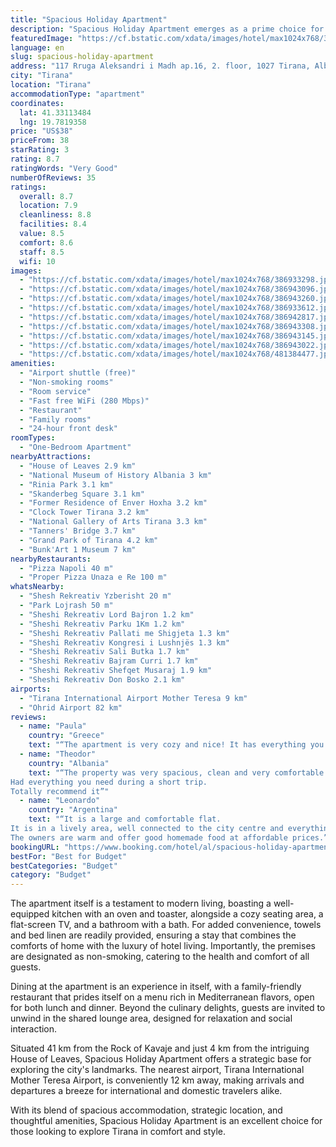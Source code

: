 ```yaml
---
title: "Spacious Holiday Apartment"
description: "Spacious Holiday Apartment emerges as a prime choice for travelers seeking comfort and convenience in the heart of Tirana."
featuredImage: "https://cf.bstatic.com/xdata/images/hotel/max1024x768/386933298.jpg?k=112ad320e732023da26f1471338361706d18e162654259d5cc81b172085597e1&o=&hp=1"
language: en
slug: spacious-holiday-apartment
address: "117 Rruga Aleksandri i Madh ap.16, 2. floor, 1027 Tirana, Albania"
city: "Tirana"
location: "Tirana"
accommodationType: "apartment"
coordinates:
  lat: 41.33113484
  lng: 19.7819358
price: "US$38"
priceFrom: 38
starRating: 3
rating: 8.7
ratingWords: "Very Good"
numberOfReviews: 35
ratings:
  overall: 8.7
  location: 7.9
  cleanliness: 8.8
  facilities: 8.4
  value: 8.5
  comfort: 8.6
  staff: 8.5
  wifi: 10
images:
  - "https://cf.bstatic.com/xdata/images/hotel/max1024x768/386933298.jpg?k=112ad320e732023da26f1471338361706d18e162654259d5cc81b172085597e1&o=&hp=1"
  - "https://cf.bstatic.com/xdata/images/hotel/max1024x768/386943096.jpg?k=c72c635a2cb019bf8d09c644abe17b23184938b774dfa174b83a48d0ea8a141a&o=&hp=1"
  - "https://cf.bstatic.com/xdata/images/hotel/max1024x768/386943260.jpg?k=0dcb7bdeb019dd3127788bf6f54c75b669cebb9c16a1259c4ab0444965ba9ab6&o=&hp=1"
  - "https://cf.bstatic.com/xdata/images/hotel/max1024x768/386933612.jpg?k=1dd87d3fc69ef18103a7bf508d969d9df3cc68c304cb7092ece849c115866793&o=&hp=1"
  - "https://cf.bstatic.com/xdata/images/hotel/max1024x768/386942817.jpg?k=c2fbbf8081ab98429775d38d71cfa945babc51b9415defe5d0b5fa7ff1d5911d&o=&hp=1"
  - "https://cf.bstatic.com/xdata/images/hotel/max1024x768/386943308.jpg?k=aab29de0edb7130d2c1774e92ac2a12fd83e8d3cffe659b4cd223ce0f0a108a7&o=&hp=1"
  - "https://cf.bstatic.com/xdata/images/hotel/max1024x768/386943145.jpg?k=ed1661c22b3260a392735372d52f5d3ee1ef398fb58776a26685fa98d382039e&o=&hp=1"
  - "https://cf.bstatic.com/xdata/images/hotel/max1024x768/386943022.jpg?k=3765cb63f7afd1c0d6068a11a30a31dafa38d23ac23310aecd5e9076ad629cf2&o=&hp=1"
  - "https://cf.bstatic.com/xdata/images/hotel/max1024x768/481384477.jpg?k=7d2377bacf2186f28cea48a280e315ef38eace4ae32d0a879654eb2c4895184d&o=&hp=1"
amenities:
  - "Airport shuttle (free)"
  - "Non-smoking rooms"
  - "Room service"
  - "Fast free WiFi (280 Mbps)"
  - "Restaurant"
  - "Family rooms"
  - "24-hour front desk"
roomTypes:
  - "One-Bedroom Apartment"
nearbyAttractions:
  - "House of Leaves 2.9 km"
  - "National Museum of History Albania 3 km"
  - "Rinia Park 3.1 km"
  - "Skanderbeg Square 3.1 km"
  - "Former Residence of Enver Hoxha 3.2 km"
  - "Clock Tower Tirana 3.2 km"
  - "National Gallery of Arts Tirana 3.3 km"
  - "Tanners' Bridge 3.7 km"
  - "Grand Park of Tirana 4.2 km"
  - "Bunk'Art 1 Museum 7 km"
nearbyRestaurants:
  - "Pizza Napoli 40 m"
  - "Proper Pizza Unaza e Re 100 m"
whatsNearby:
  - "Shesh Rekreativ Yzberisht 20 m"
  - "Park Lojrash 50 m"
  - "Sheshi Rekreativ Lord Bajron 1.2 km"
  - "Sheshi Rekreativ Parku 1Km 1.2 km"
  - "Sheshi Rekreativ Pallati me Shigjeta 1.3 km"
  - "Sheshi Rekreativ Kongresi i Lushnjës 1.3 km"
  - "Sheshi Rekreativ Sali Butka 1.7 km"
  - "Sheshi Rekreativ Bajram Curri 1.7 km"
  - "Sheshi Rekreativ Shefqet Musaraj 1.9 km"
  - "Sheshi Rekreativ Don Bosko 2.1 km"
airports:
  - "Tirana International Airport Mother Teresa 9 km"
  - "Ohrid Airport 82 km"
reviews:
  - name: "Paula"
    country: "Greece"
    text: "“The apartment is very cozy and nice! It has everything you might need. There is also a big balcony in the apartment which is great! Finally the owner was very kind and helped us a lot with everything. Thanks for everything 🙏”"
  - name: "Theodor"
    country: "Albania"
    text: "“The property was very spacious, clean and very comfortable.
Had everything you need during a short trip.
Totally recommend it”"
  - name: "Leonardo"
    country: "Argentina"
    text: "“It is a large and comfortable flat.
It is in a lively area, well connected to the city centre and everything you might need.
The owners are warm and offer good homemade food at affordable prices.”"
bookingURL: "https://www.booking.com/hotel/al/spacious-holiday-apartment-tirane.en-gb.html?aid=8035640"
bestFor: "Best for Budget"
bestCategories: "Budget"
category: "Budget"
---
```


The apartment itself is a testament to modern living, boasting a well-equipped kitchen with an oven and toaster, alongside a cozy seating area, a flat-screen TV, and a bathroom with a bath. For added convenience, towels and bed linen are readily provided, ensuring a stay that combines the comforts of home with the luxury of hotel living. Importantly, the premises are designated as non-smoking, catering to the health and comfort of all guests.

Dining at the apartment is an experience in itself, with a family-friendly restaurant that prides itself on a menu rich in Mediterranean flavors, open for both lunch and dinner. Beyond the culinary delights, guests are invited to unwind in the shared lounge area, designed for relaxation and social interaction.

Situated 41 km from the Rock of Kavaje and just 4 km from the intriguing House of Leaves, Spacious Holiday Apartment offers a strategic base for exploring the city's landmarks. The nearest airport, Tirana International Mother Teresa Airport, is conveniently 12 km away, making arrivals and departures a breeze for international and domestic travelers alike.

With its blend of spacious accommodation, strategic location, and thoughtful amenities, Spacious Holiday Apartment is an excellent choice for those looking to explore Tirana in comfort and style.